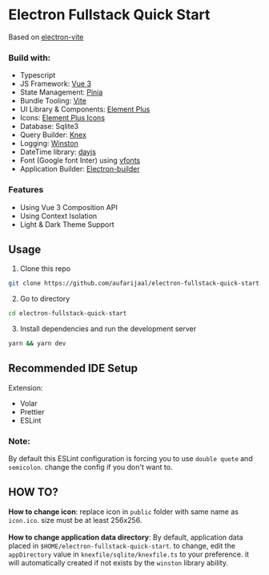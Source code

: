 # Electron Fullstack Quick Start

Based on [electron-vite](https://github.com/electron-vite/electron-vite-vue)

### Build with:
- Typescript
- JS Framework: [Vue 3](https://github.com/vuejs/vue)
- State Management: [Pinia]()
- Bundle Tooling: [Vite](https://github.com/vitejs/vite)
- UI Library & Components: [Element Plus](https://github.com/element-plus/element-plus)
- Icons: [Element Plus Icons](https://github.com/element-plus/element-plus-icons)
- Database: Sqlite3
- Query Builder: [Knex](https://github.com/knex/knex)
- Logging: [Winston](https://github.com/winstonjs/winston)
- DateTime library: [dayjs](https://github.com/iamkun/dayjs)
- Font (Google font Inter) using [vfonts](https://github.com/07akioni/vfonts)
- Application Builder: [Electron-builder](https://github.com/electron-userland/electron-builder)
### Features
- Using Vue 3 Composition API
- Using Context Isolation
- Light & Dark Theme Support

## Usage
1. Clone this repo
```bash
git clone https://github.com/aufarijaal/electron-fullstack-quick-start.git
```
2. Go to directory
```bash
cd electron-fullstack-quick-start
```
3. Install dependencies and run the development server
```bash
yarn && yarn dev
```
## Recommended IDE Setup
Extension:
- Volar
- Prettier
- ESLint

### Note:
By default this ESLint configuration is forcing you to use `double quote` and `semicolon`. change the config if you don't want to.

## HOW TO?

**How to change icon**: replace icon in `public` folder with same name as `icon.ico`. size must be at least 256x256.
<br/>
<br/>
**How to change application data directory**: By default, application data placed in `$HOME/electron-fullstack-quick-start`. to change, edit the `appDirectory` value in `knexfile/sqlite/knexfile.ts` to your preference. it will automatically created if not exists by the `winston` library ability.